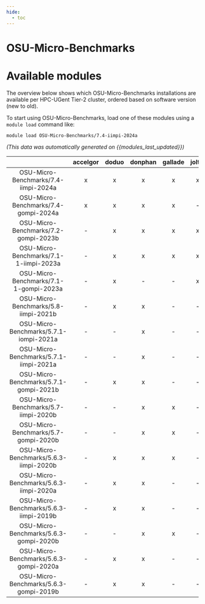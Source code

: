 ```yaml
---
hide:
  - toc
---
```


OSU-Micro-Benchmarks
====================

# Available modules


The overview below shows which OSU-Micro-Benchmarks installations are available per HPC-UGent Tier-2 cluster, ordered based on software version (new to old).

To start using OSU-Micro-Benchmarks, load one of these modules using a `module load` command like:

```shell
module load OSU-Micro-Benchmarks/7.4-iimpi-2024a
```

*(This data was automatically generated on {{modules_last_updated}})*  

| |accelgor|doduo|donphan|gallade|joltik|shinx|
| :---: | :---: | :---: | :---: | :---: | :---: | :---: |
|OSU-Micro-Benchmarks/7.4-iimpi-2024a|x|x|x|x|x|x|
|OSU-Micro-Benchmarks/7.4-gompi-2024a|x|x|x|x|-|x|
|OSU-Micro-Benchmarks/7.2-gompi-2023b|-|x|x|x|x|-|
|OSU-Micro-Benchmarks/7.1-1-iimpi-2023a|-|x|x|x|x|-|
|OSU-Micro-Benchmarks/7.1-1-gompi-2023a|-|x|-|-|x|x|
|OSU-Micro-Benchmarks/5.8-iimpi-2021b|-|x|x|-|-|-|
|OSU-Micro-Benchmarks/5.7.1-iompi-2021a|-|-|x|-|-|-|
|OSU-Micro-Benchmarks/5.7.1-iimpi-2021a|-|-|x|-|-|-|
|OSU-Micro-Benchmarks/5.7.1-gompi-2021b|-|x|x|-|-|-|
|OSU-Micro-Benchmarks/5.7-iimpi-2020b|-|-|x|x|-|-|
|OSU-Micro-Benchmarks/5.7-gompi-2020b|-|-|x|x|-|-|
|OSU-Micro-Benchmarks/5.6.3-iimpi-2020b|-|x|x|x|-|-|
|OSU-Micro-Benchmarks/5.6.3-iimpi-2020a|-|x|x|-|-|-|
|OSU-Micro-Benchmarks/5.6.3-iimpi-2019b|-|x|x|-|-|-|
|OSU-Micro-Benchmarks/5.6.3-gompi-2020b|-|-|x|x|-|-|
|OSU-Micro-Benchmarks/5.6.3-gompi-2020a|-|x|x|-|-|-|
|OSU-Micro-Benchmarks/5.6.3-gompi-2019b|-|x|x|-|-|-|
